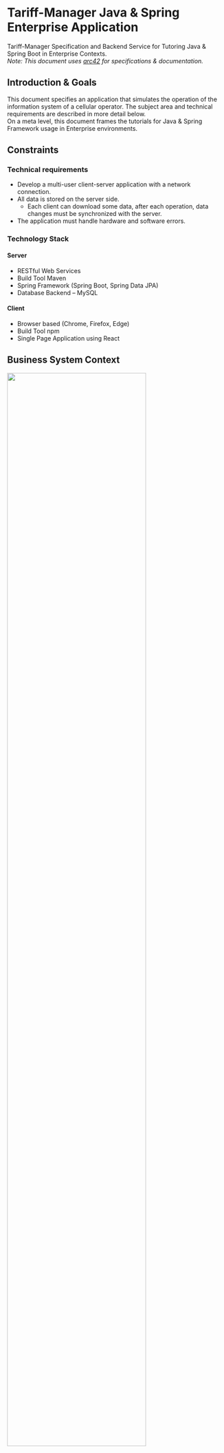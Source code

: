 # Tariff-Manager Java & Spring Enterprise Application

Tariff-Manager Specification and Backend Service for Tutoring Java & Spring Boot in Enterprise Contexts.  
_Note: This document uses [arc42](https://github.com/arc42) for specifications & documentation._

## Introduction & Goals

This document specifies an application that simulates the operation of the information system of a cellular operator. The subject area and technical requirements are described in more detail below.  
On a meta level, this document frames the tutorials for Java & Spring Framework usage in Enterprise environments.

## Constraints

### Technical requirements

* Develop a multi-user client-server application with a network connection.
* All data is stored on the server side. 
  * Each client can download some data, after each operation, data changes must be synchronized with the server.
* The application must handle hardware and software errors. 

### Technology Stack

#### Server

* RESTful Web Services
* Build Tool Maven
* Spring Framework (Spring Boot, Spring Data JPA)
* Database Backend – MySQL

#### Client

* Browser based (Chrome, Firefox, Edge)
* Build Tool npm
* Single Page Application using React

## Business System Context

<img src="https://user-images.githubusercontent.com/2828581/160578353-e8435cf0-3e6d-4c6f-939f-ba3d48ae8ec9.png" width="80%"/>

## Deployment Diagram (Components & Interactions)

<img src="https://user-images.githubusercontent.com/2828581/160689334-98d8ea9f-555f-41be-ad83-1636bd8e728e.png" width="80%"/>

## Data Model (Class Diagram)

<img src="https://user-images.githubusercontent.com/2828581/160578346-ac7083b8-121f-4cfc-91ab-b1f131166384.png" width="80%"/>

## Component Interactions (Sequence Diagram) 

<img src="https://user-images.githubusercontent.com/2828581/160578355-7b4351e2-e8df-4db3-b6c8-fdb6984c3304.png" width="80%"/>
